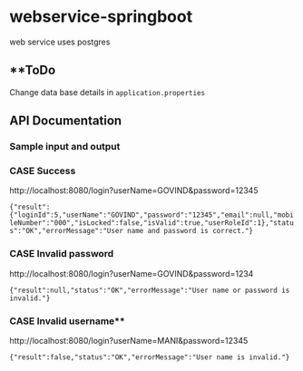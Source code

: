 # webservice-springboot
web service uses postgres

## **ToDo

Change data base details in `application.properties`

## **API Documentation**

### Sample input and output

### CASE Success

http://localhost:8080/login?userName=GOVIND&password=12345

`{"result":{"loginId":5,"userName":"GOVIND","password":"12345","email":null,"mobileNumber":"000","isLocked":false,"isValid":true,"userRoleId":1},"status":"OK","errorMessage":"User name and password is correct."}`

### CASE Invalid password

http://localhost:8080/login?userName=GOVIND&password=1234

`{"result":null,"status":"OK","errorMessage":"User name or password is invalid."}`

### CASE Invalid username**

http://localhost:8080/login?userName=MANI&password=12345

`{"result":false,"status":"OK","errorMessage":"User name is invalid."}`

